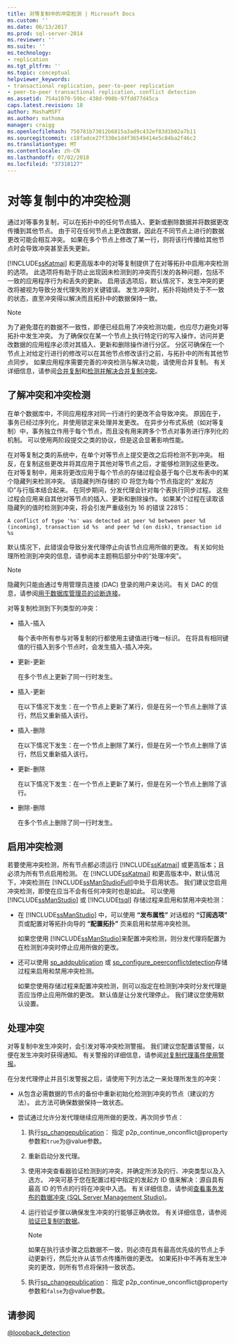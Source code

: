 ```yaml
---
title: 对等复制中的冲突检测 | Microsoft Docs
ms.custom: ''
ms.date: 06/13/2017
ms.prod: sql-server-2014
ms.reviewer: ''
ms.suite: ''
ms.technology:
- replication
ms.tgt_pltfrm: ''
ms.topic: conceptual
helpviewer_keywords:
- transactional replication, peer-to-peer replication
- peer-to-peer transactional replication, conflict detection
ms.assetid: 754a1070-59bc-438d-998b-97fdd77d45ca
caps.latest.revision: 18
author: MashaMSFT
ms.author: mathoma
manager: craigg
ms.openlocfilehash: 750781b73012b6815a3ad9c432ef83d1b02a7b11
ms.sourcegitcommit: c18fadce27f330e1d4f36549414e5c84ba2f46c2
ms.translationtype: MT
ms.contentlocale: zh-CN
ms.lasthandoff: 07/02/2018
ms.locfileid: "37318127"
---
```

# <a name="conflict-detection-in-peer-to-peer-replication"></a>对等复制中的冲突检测
  通过对等事务复制，可以在拓扑中的任何节点插入、更新或删除数据并将数据更改传播到其他节点。 由于可在任何节点上更改数据，因此在不同节点上进行的数据更改可能会相互冲突。 如果在多个节点上修改了某一行，则将该行传播给其他节点时会导致冲突甚至丢失更新。  
  
 [!INCLUDE[ssKatmai](../../../includes/sskatmai-md.md)] 和更高版本中的对等复制提供了在对等拓扑中启用冲突检测的选项。 此选项将有助于防止出现因未检测到的冲突而引发的各种问题，包括不一致的应用程序行为和丢失的更新。 启用该选项后，默认情况下，发生冲突的更改将被视为导致分发代理失败的关键错误。 发生冲突时，拓扑将始终处于不一致的状态，直至冲突得以解决而且拓扑中的数据保持一致。  
  
> [!NOTE]  
>  为了避免潜在的数据不一致性，即便已经启用了冲突检测功能，也应尽力避免对等拓扑中发生冲突。 为了确保仅在某一个节点上执行特定行的写入操作，访问并更改数据的应用程序必须对其插入、更新和删除操作进行分区。 分区可确保在一个节点上对给定行进行的修改可以在其他节点修改该行之前，与拓扑中的所有其他节点同步。 如果应用程序需要完善的冲突检测与解决功能，请使用合并复制。 有关详细信息，请参阅[合并复制](../merge/merge-replication.md)和[检测并解决合并复制冲突](../merge/advanced-merge-replication-resolve-merge-replication-conflicts.md)。  
  
## <a name="understanding-conflicts-and-conflict-detection"></a>了解冲突和冲突检测  
 在单个数据库中，不同应用程序对同一行进行的更改不会导致冲突。 原因在于，事务已经过序列化，并使用锁定来处理并发更改。 在异步分布式系统（如对等复制）中，事务独立作用于每个节点，而且没有用来跨多个节点对事务进行序列化的机制。 可以使用两阶段提交之类的协议，但是这会显著影响性能。  
  
 在对等复制之类的系统中，在单个对等节点上提交更改之后将检测不到冲突。 相反，在复制这些更改并将其应用于其他对等节点之后，才能够检测到这些更改。 在对等复制中，用来将更改应用于每个节点的存储过程会基于每个已发布表中的某个隐藏列来检测冲突。 该隐藏列所存储的 ID 将您为每个节点指定的“  发起方 ID”与行版本结合起来。 在同步期间，分发代理会针对每个表执行同步过程。 这些过程会应用来自其他对等节点的插入、更新和删除操作。 如果某个过程在读取该隐藏列的值时检测到冲突，将会引发严重级别为 16 的错误 22815：  
  
 `A conflict of type '%s' was detected at peer %d between peer %d (incoming), transaction id %s  and peer %d (on disk), transaction id %s`  
  
 默认情况下，此错误会导致分发代理停止向该节点应用所做的更改。 有关如何处理所检测到冲突的信息，请参阅本主题稍后部分中的“处理冲突”。  
  
> [!NOTE]  
>  隐藏列只能由通过专用管理员连接 (DAC) 登录的用户来访问。 有关 DAC 的信息，请参阅[用于数据库管理员的诊断连接](../../../database-engine/configure-windows/diagnostic-connection-for-database-administrators.md)。  
  
 对等复制检测到下列类型的冲突：  
  
-   插入-插入  
  
     每个表中所有参与对等复制的行都使用主键值进行唯一标识。 在将具有相同键值的行插入到多个节点时，会发生插入-插入冲突。  
  
-   更新-更新  
  
     在多个节点上更新了同一行时发生。  
  
-   插入-更新  
  
     在以下情况下发生：在一个节点上更新了某行，但是在另一个节点上删除了该行，然后又重新插入该行。  
  
-   插入-删除  
  
     在以下情况下发生：在一个节点上删除了某行，但是在另一个节点上删除了该行，然后又重新插入该行。  
  
-   更新-删除  
  
     在以下情况下发生：在一个节点上更新了某行，但是在另一个节点上删除了该行。  
  
-   删除-删除  
  
     在多个节点上删除了同一行时发生。  
  
## <a name="enabling-conflict-detection"></a>启用冲突检测  
 若要使用冲突检测，所有节点都必须运行 [!INCLUDE[ssKatmai](../../../includes/sskatmai-md.md)] 或更高版本；且必须为所有节点启用检测。 在 [!INCLUDE[ssKatmai](../../../includes/sskatmai-md.md)] 和更高版本中，默认情况下，冲突检测在 [!INCLUDE[ssManStudioFull](../../../includes/ssmanstudiofull-md.md)]中处于启用状态。 我们建议您启用冲突检测，即使在应当不会有任何冲突时也是如此。 可以使用 [!INCLUDE[ssManStudio](../../../includes/ssmanstudio-md.md)] 或 [!INCLUDE[tsql](../../../includes/tsql-md.md)] 存储过程来启用和禁用冲突检测：  
  
-   在 [!INCLUDE[ssManStudio](../../../includes/ssmanstudio-md.md)] 中，可以使用 **“发布属性”** 对话框的 **“订阅选项”** 页或配置对等拓扑向导的 **“配置拓扑”** 页来启用和禁用冲突检测。  
  
     如果您使用 [!INCLUDE[ssManStudio](../../../includes/ssmanstudio-md.md)]来配置冲突检测，则分发代理将配置为在检测到冲突时停止应用所做的更改。  
  
-   还可以使用 [sp_addpublication](/sql/relational-databases/system-stored-procedures/sp-addpublication-transact-sql) 或 [sp_configure_peerconflictdetection](/sql/relational-databases/system-stored-procedures/sp-configure-peerconflictdetection-transact-sql)存储过程来启用和禁用冲突检测。  
  
     如果您使用存储过程来配置冲突检测，则可以指定在检测到冲突时分发代理是否应当停止应用所做的更改。 默认值是让分发代理停止。 我们建议您使用默认设置。  
  
## <a name="handling-conflicts"></a>处理冲突  
 对等复制中发生冲突时，会引发对等冲突检测警报。 我们建议您配置该警报，以便在发生冲突时获得通知。 有关警报的详细信息，请参阅[对复制代理事件使用警报](../agents/use-alerts-for-replication-agent-events.md)。  
  
 在分发代理停止并且引发警报之后，请使用下列方法之一来处理所发生的冲突：  
  
-   从包含必需数据的节点的备份中重新初始化检测到冲突的节点（建议的方法）。 此方法可确保数据保持一致状态。  
  
-   尝试通过允许分发代理继续应用所做的更改，再次同步节点：  
  
    1.  执行[sp_changepublication](/sql/relational-databases/system-stored-procedures/sp-changepublication-transact-sql)： 指定 p2p_continue_onconflict@property参数和`true`为@value参数。  
  
    2.  重新启动分发代理。  
  
    3.  使用冲突查看器验证检测到的冲突，并确定所涉及的行、冲突类型以及入选方。 冲突可基于您在配置过程中指定的发起方 ID 值来解决：源自具有最高 ID 的节点的行将在冲突中入选。 有关详细信息，请参阅[查看事务发布的数据冲突 (SQL Server Management Studio)](../view-data-conflicts-for-transactional-publications-sql-server-management-studio.md)。  
  
    4.  运行验证步骤以确保发生冲突的行能够正确收敛。 有关详细信息，请参阅[验证已复制的数据](../validate-replicated-data.md)。  
  
        > [!NOTE]  
        >  如果在执行该步骤之后数据不一致，则必须在具有最高优先级的节点上手动更新行，然后允许从该节点传播所做的更改。 如果拓扑中不再有发生冲突的更改，则所有节点将保持一致状态。  
  
    5.  执行[sp_changepublication](/sql/relational-databases/system-stored-procedures/sp-changepublication-transact-sql)： 指定 p2p_continue_onconflict@property参数和`false`为@value参数。  
  
## <a name="see-also"></a>请参阅  
 [@loopback_detection](peer-to-peer-transactional-replication.md)  
  
  
